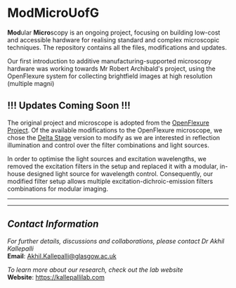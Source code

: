 # **ModMicroUofG**

**Mod**ular **Micro**scopy is an ongoing project, focusing on building low-cost and accessible hardware for realising standard and complex microscopic techniques. The repository contains all the files, modifications and updates. 

Our first introduction to additive manufacturing-supported microscopy hardware was working towards Mr Robert Archibald's project, using the OpenFlexure system for collecting brightfield images at high resolution (multiple magni)

## !!! Updates Coming Soon !!!

The original project and microscope is adopted from the [OpenFlexure Project](https://openflexure.org/). Of the available modifications to the OpenFlexure microscope, we chose the [Delta Stage](https://openflexure.org/projects/deltastage/) version to modify as we are interested in reflection illumination and control over the filter combinations and light sources. 

In order to optimise the light sources and excitation wavelengths, we removed the excitation filters in the setup and replaced it with a modular, in-house designed light source for wavelength control. Consequently, our modified filter setup allows multiple excitation-dichroic-emission filters combinations for modular imaging. 

---
---

## *Contact Information*

*For further details, discussions and collaborations, please contact Dr Akhil Kallepalli*\
**Email**: Akhil.Kallepalli@glasgow.ac.uk

*To learn more about our research, check out the lab website*\
**Website**: https://kallepallilab.com 
